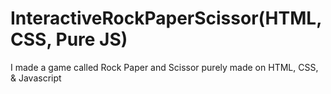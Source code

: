 # InteractiveRockPaperScissor(HTML, CSS, Pure JS)
I made a game called Rock Paper and Scissor purely made on HTML, CSS, &amp; Javascript
